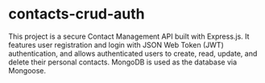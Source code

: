 # contacts-crud-auth
This project is a secure Contact Management API built with Express.js. It features user registration and login with JSON Web Token (JWT) authentication, and allows authenticated users to create, read, update, and delete their personal contacts. MongoDB is used as the database via Mongoose.

